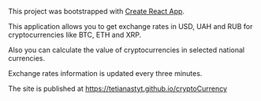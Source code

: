 This project was bootstrapped with [Create React App](https://github.com/facebook/create-react-app).

This application allows you to get exchange rates in USD, UAH and RUB 
for cryptocurrencies like BTC, ETH and XRP. <br>

Also you can calculate the value of cryptocurrencies in selected national currencies.

Exchange rates information is updated every three minutes.

The site is published at https://tetianastyt.github.io/cryptoCurrency
